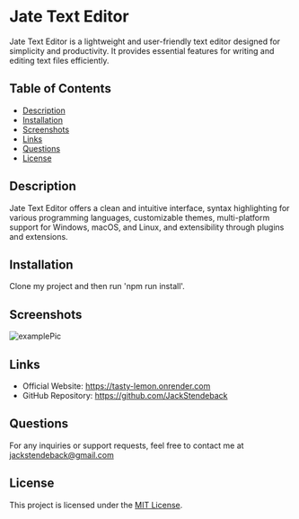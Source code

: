 # Jate Text Editor

Jate Text Editor is a lightweight and user-friendly text editor designed for simplicity and productivity. It provides essential features for writing and editing text files efficiently.

## Table of Contents

- [Description](#description)
- [Installation](#installation)
- [Screenshots](#screenshots)
- [Links](#links)
- [Questions](#questions)
- [License](#license)

## Description

Jate Text Editor offers a clean and intuitive interface, syntax highlighting for various programming languages, customizable themes, multi-platform support for Windows, macOS, and Linux, and extensibility through plugins and extensions.

## Installation
Clone my project and then run 'npm run install'.

## Screenshots
![examplePic](https://github.com/JackStendeback/Jate-Text-Editor/assets/129129990/25c17242-39b1-4954-8c55-f6565ee23b68)


## Links

- Official Website: https://tasty-lemon.onrender.com
- GitHub Repository: https://github.com/JackStendeback

## Questions

For any inquiries or support requests, feel free to contact me at jackstendeback@gmail.com

## License

This project is licensed under the [MIT License](LICENSE).
